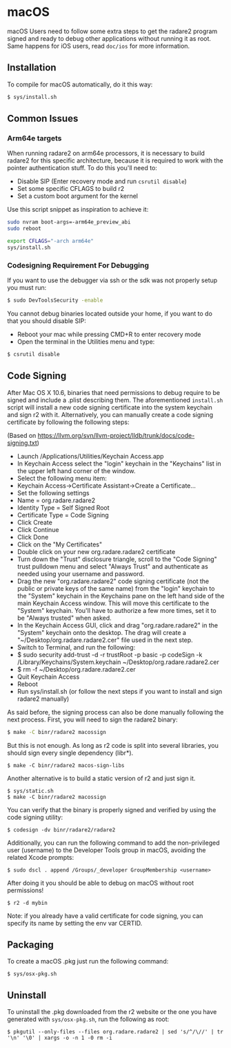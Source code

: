 # macOS

macOS Users need to follow some extra steps to get the radare2 program signed and ready to debug other applications without running it as root. Same happens for iOS users, read `doc/ios` for more information.

## Installation

To compile for macOS automatically, do it this way:

```sh
$ sys/install.sh
```

## Common Issues

### Arm64e targets

When running radare2 on arm64e processors, it is necessary to build radare2 for this specific architecture, because it is required to work with the pointer authentication stuff. To do this you'll need to:

* Disable SIP (Enter recovery mode and run `csrutil disable`)
* Set some specific CFLAGS to build r2
* Set a custom boot argument for the kernel

Use this script snippet as inspiration to achieve it:

```sh
sudo nvram boot-args=-arm64e_preview_abi
sudo reboot
```

```sh
export CFLAGS="-arch arm64e"
sys/install.sh
```

### Codesigning Requirement For Debugging

If you want to use the debugger via ssh or the sdk was not properly setup you must run:

```sh
$ sudo DevToolsSecurity -enable
```

You cannot debug binaries located outside your home, if you want to do that you should disable SIP:

* Reboot your mac while pressing CMD+R to enter recovery mode
* Open the terminal in the Utilities menu and type:

```sh
$ csrutil disable
```

## Code Signing

After Mac OS X 10.6, binaries that need permissions to debug require to be signed and include a .plist describing them. The aforementioned `install.sh` script will install a new code signing certificate into the system keychain and sign r2 with it. Alternatively, you can manually create a code signing certificate by following the following steps:

(Based on https://llvm.org/svn/llvm-project/lldb/trunk/docs/code-signing.txt)

* Launch /Applications/Utilities/Keychain Access.app
* In Keychain Access select the "login" keychain in the "Keychains" list in the upper left hand corner of the window.
* Select the following menu item:
* Keychain Access->Certificate Assistant->Create a Certificate...
* Set the following settings
* Name = org.radare.radare2
* Identity Type = Self Signed Root
* Certificate Type = Code Signing
* Click Create
* Click Continue
* Click Done
* Click on the "My Certificates"
* Double click on your new org.radare.radare2 certificate
* Turn down the "Trust" disclosure triangle, scroll to the "Code Signing" trust pulldown menu and select "Always Trust" and authenticate as needed using your username and password.
* Drag the new "org.radare.radare2" code signing certificate (not the public or private keys of the same name) from the "login" keychain to the "System" keychain in the Keychains pane on the left hand side of the main Keychain Access window. This will move this certificate to the "System" keychain. You'll have to authorize a few more times, set it to be "Always trusted" when asked.
* In the Keychain Access GUI, click and drag "org.radare.radare2" in the "System" keychain onto the desktop. The drag will create a "~/Desktop/org.radare.radare2.cer" file used in the next step.
* Switch to Terminal, and run the following:
* $ sudo security add-trust -d -r trustRoot -p basic -p codeSign -k /Library/Keychains/System.keychain ~/Desktop/org.radare.radare2.cer
* $ rm -f ~/Desktop/org.radare.radare2.cer
* Quit Keychain Access
* Reboot
* Run sys/install.sh (or follow the next steps if you want to install and sign radare2 manually)

As said before, the signing process can also be done manually following the next process. First, you will need to sign the radare2 binary:

```sh
$ make -C binr/radare2 macossign
```

But this is not enough. As long as r2 code is split into several libraries, you should sign every single dependency (libr*).

	$ make -C binr/radare2 macos-sign-libs

Another alternative is to build a static version of r2 and just sign it.

	$ sys/static.sh
	$ make -C binr/radare2 macossign

You can verify that the binary is properly signed and verified by using the code signing utility:

	$ codesign -dv binr/radare2/radare2

Additionally, you can run the following command to add the non-privileged user (username) to the Developer Tools group in macOS, avoiding the related Xcode prompts:

	$ sudo dscl . append /Groups/_developer GroupMembership <username>

After doing it you should be able to debug on macOS without root permissions!

	$ r2 -d mybin

Note: if you already have a valid certificate for code signing, you can specify its name by setting the env var CERTID.

## Packaging

To create a macOS .pkg just run the following command:

	$ sys/osx-pkg.sh

## Uninstall

To uninstall the .pkg downloaded from the r2 website or the one you have generated with `sys/osx-pkg.sh`, run the following as root:

	$ pkgutil --only-files --files org.radare.radare2 | sed 's/^/\//' | tr '\n' '\0' | xargs -o -n 1 -0 rm -i

